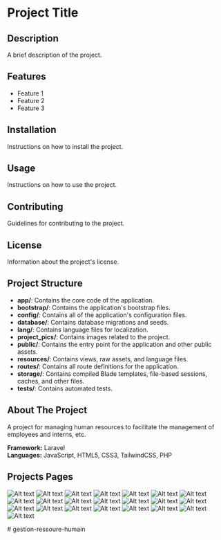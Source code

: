# Project Title

## Description
A brief description of the project.

## Features
- Feature 1
- Feature 2
- Feature 3

## Installation
Instructions on how to install the project.

## Usage
Instructions on how to use the project.

## Contributing
Guidelines for contributing to the project.

## License
Information about the project's license.

## Project Structure
- **app/**: Contains the core code of the application.
- **bootstrap/**: Contains the application's bootstrap files.
- **config/**: Contains all of the application's configuration files.
- **database/**: Contains database migrations and seeds.
- **lang/**: Contains language files for localization.
- **project_pics/**: Contains images related to the project.
- **public/**: Contains the entry point for the application and other public assets.
- **resources/**: Contains views, raw assets, and language files.
- **routes/**: Contains all route definitions for the application.
- **storage/**: Contains compiled Blade templates, file-based sessions, caches, and other files.
- **tests/**: Contains automated tests.

## About The Project
A project for managing human resources to facilitate the management of employees and interns, etc.

**Framework:** Laravel  
**Languages:** JavaScript, HTML5, CSS3, TailwindCSS, PHP

## Projects Pages
![Alt text](project_pics/AdminDashboard%20(1).PNG)
![Alt text](project_pics/creationD'unTeam%20(1).PNG)
![Alt text](project_pics/EmployeeDashboard%20(1).PNG)
![Alt text](project_pics/FormAjouteEmployee%20(1).PNG)
![Alt text](project_pics/FormAjouterCngeParEmployee%20(1).PNG)
![Alt text](project_pics/formDepartement%20(1).PNG)
![Alt text](project_pics/FormDesAbsence%20(1).PNG)
![Alt text](project_pics/FormDuConge%20(1).PNG)
![Alt text](project_pics/formDupost%20(1).PNG)
![Alt text](project_pics/FormDustagaire%20(1).PNG)
![Alt text](project_pics/FormduProjet%20(1).PNG)
![Alt text](project_pics/homePage%20(1).PNG)
![Alt text](project_pics/list_des_departement%20(1).PNG)
![Alt text](project_pics/ListD'absence%20(1).PNG)
![Alt text](project_pics/listDesPost%20(1).PNG)
![Alt text](project_pics/ListdesProjet%20(1).PNG)
![Alt text](project_pics/listDestagaires%20(1).PNG)
![Alt text](project_pics/ListEmployee%20(1).PNG)
![Alt text](project_pics/loginWithError%20(1).PNG)
![Alt text](project_pics/ModifierMotDepasse%20(1).PNG)
![Alt text](project_pics/statusDuCONGE%20(1).PNG)
![Alt text](project_pics/voirLesDemandDesCongeDuEmployee%20(1).PNG)







#   g e s t i o n - r e s s o u r e - h u m a i n 
 
 

